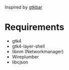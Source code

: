 Inspired by [gtkbar](https://github.com/jack000987/gtkbar) 

# Requirements
- gtk4
- gtk4-layer-shell
- libnm (Networkmanager)
- Wireplumber
- libcjson
